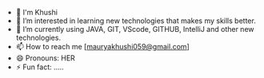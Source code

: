 - 👋 I'm Khushi
- 👀 I’m interested in learning new technologies that makes my skills better.
- 🌱 I’m currently using JAVA, GIT, VScode, GITHUB, IntelliJ and other new technologies. 
- 📫 How to reach me [mauryakhushi059@gmail.com]
- 😄 Pronouns: HER
- ⚡ Fun fact: .....

